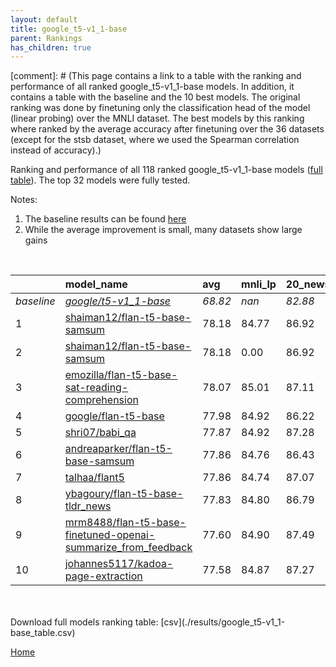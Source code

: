 ```yaml
---
layout: default
title: google_t5-v1_1-base
parent: Rankings
has_children: true
---
```

[comment]: # (This page contains a link to a table with the ranking and performance of all ranked google_t5-v1_1-base models. In addition, it contains a table with the baseline and the 10 best models. The original ranking was done by finetuning only the classification head of the model (linear probing) over the MNLI dataset.  The best models  by this ranking where ranked by the average accuracy after finetuning over the 36 datasets (except for the stsb dataset, where we used the Spearman correlation instead of accuracy).)

Ranking and performance of all 118 ranked google_t5-v1_1-base models ([full table](./results/google_t5-v1_1-base_table.csv)).  The top 32 models were fully tested.

Notes:
1. The baseline results can be found [here](google_t5-v1_1-base_pretrain_scores_table)
1. While the average improvement is small, many datasets show large gains

<br>


|            | model_name                                                                                                                                                                                                                                                                                                                                                                                                                                                                                                                                                                                                                                                                                                                                                                                | avg     | mnli_lp   | 20_newsgroup   | ag_news   | amazon_reviews_multi   | anli    | boolq   | cb      | cola    | copa    | dbpedia   | esnli   | financial_phrasebank   | imdb    | isear   | mnli    | mrpc    | multirc   | poem_sentiment   | qnli    | qqp     | rotten_tomatoes   | rte     | sst2    | sst_5bins   | stsb    | trec_coarse   | trec_fine   | tweet_ev_emoji   | tweet_ev_emotion   | tweet_ev_hate   | tweet_ev_irony   | tweet_ev_offensive   | tweet_ev_sentiment   | wic     | wnli    | wsc     | yahoo_answers   |
|:-----------|:------------------------------------------------------------------------------------------------------------------------------------------------------------------------------------------------------------------------------------------------------------------------------------------------------------------------------------------------------------------------------------------------------------------------------------------------------------------------------------------------------------------------------------------------------------------------------------------------------------------------------------------------------------------------------------------------------------------------------------------------------------------------------------------|:--------|:----------|:---------------|:----------|:-----------------------|:--------|:--------|:--------|:--------|:--------|:----------|:--------|:-----------------------|:--------|:--------|:--------|:--------|:----------|:-----------------|:--------|:--------|:------------------|:--------|:--------|:------------|:--------|:--------------|:------------|:-----------------|:-------------------|:----------------|:-----------------|:---------------------|:---------------------|:--------|:--------|:--------|:----------------|
| *baseline* | *[google/t5-v1_1-base](google/t5-v1_1-base_pretrain_scores_table)*                                                                                                                                                                                                                                                                                                                                                                                                                                                                                                                                                                                                                                                                                                                        | *68.82* | *nan*     | *82.88*        | *88.18*   | *66.91*                | *38.06* | *65.57* | *55.45* | *70.18* | *40.50* | *70.77*   | *85.58* | *66.74*                | *92.99* | *71.06* | *75.51* | *72.83* | *56.14*   | *68.08*          | *89.37* | *83.60* | *86.05*           | *60.58* | *93.72* | *51.84*     | *68.79* | *93.25*       | *82.07*     | *33.46*          | *75.61*            | *51.52*         | *67.62*          | *82.61*              | *69.88*              | *55.84* | *46.90* | *48.32* | *69.26*         |
| 1          | [shaiman12/flan-t5-base-samsum](model_gain_chart?avg=9.35&mnli_lp=nan&20_newsgroup=4.04&ag_news=1.69&amazon_reviews_multi=-0.31&anli=14.85&boolq=16.72&cb=24.91&cola=10.16&copa=26.50&dbpedia=5.77&esnli=4.61&financial_phrasebank=19.66&imdb=0.27&isear=1.89&mnli=11.69&mrpc=16.63&multirc=6.14&poem_sentiment=16.54&qnli=4.02&qqp=5.90&rotten_tomatoes=4.01&rte=24.98&sst2=0.67&sst_5bins=6.07&stsb=20.81&trec_coarse=4.15&trec_fine=10.53&tweet_ev_emoji=13.39&tweet_ev_emotion=5.25&tweet_ev_hate=-2.90&tweet_ev_irony=7.00&tweet_ev_offensive=1.23&tweet_ev_sentiment=1.07&wic=14.22&wnli=9.44&wsc=20.91&yahoo_answers=4.17&model_name=shaiman12%2Fflan-t5-base-samsum&base_name=google%2Ft5-v1_1-base)                                                                              | 78.18   | 84.77     | 86.92          | 89.87     | 66.60                  | 52.91   | 82.29   | 80.36   | 80.35   | 67.00   | 76.53     | 90.20   | 86.40                  | 93.26   | 72.95   | 87.19   | 89.46   | 62.27     | 84.62            | 93.39   | 89.49   | 90.06             | 85.56   | 94.38   | 57.92       | 89.60   | 97.40         | 92.60       | 46.85            | 80.86              | 48.62           | 74.62            | 83.84                | 70.95                | 70.06   | 56.34   | 69.23   | 73.43           |
| 2          | [shaiman12/flan-t5-base-samsum](model_gain_chart?avg=9.35&mnli_lp=nan&20_newsgroup=4.04&ag_news=1.69&amazon_reviews_multi=-0.31&anli=14.85&boolq=16.72&cb=24.91&cola=10.16&copa=26.50&dbpedia=5.77&esnli=4.61&financial_phrasebank=19.66&imdb=0.27&isear=1.89&mnli=11.69&mrpc=16.63&multirc=6.14&poem_sentiment=16.54&qnli=4.02&qqp=5.90&rotten_tomatoes=4.01&rte=24.98&sst2=0.67&sst_5bins=6.07&stsb=20.81&trec_coarse=4.15&trec_fine=10.53&tweet_ev_emoji=13.39&tweet_ev_emotion=5.25&tweet_ev_hate=-2.90&tweet_ev_irony=7.00&tweet_ev_offensive=1.23&tweet_ev_sentiment=1.07&wic=14.22&wnli=9.44&wsc=20.91&yahoo_answers=4.17&model_name=shaiman12%2Fflan-t5-base-samsum&base_name=google%2Ft5-v1_1-base)                                                                              | 78.18   | 0.00      | 86.92          | 89.87     | 66.60                  | 52.91   | 82.29   | 80.36   | 80.35   | 67.00   | 76.53     | 90.20   | 86.40                  | 93.26   | 72.95   | 87.19   | 89.46   | 62.27     | 84.62            | 93.39   | 89.49   | 90.06             | 85.56   | 94.38   | 57.92       | 89.60   | 97.40         | 92.60       | 46.85            | 80.86              | 48.62           | 74.62            | 83.84                | 70.95                | 70.06   | 56.34   | 69.23   | 73.43           |
| 3          | [emozilla/flan-t5-base-sat-reading-comprehension](model_gain_chart?avg=9.24&mnli_lp=nan&20_newsgroup=4.23&ag_news=1.79&amazon_reviews_multi=19.99&anli=14.69&boolq=16.72&cb=23.12&cola=10.16&copa=28.50&dbpedia=6.07&esnli=-32.83&financial_phrasebank=-20.25&imdb=0.28&isear=1.76&mnli=17.94&mrpc=14.67&multirc=6.14&poem_sentiment=20.38&qnli=-2.73&qqp=6.11&rotten_tomatoes=3.54&rte=-4.24&sst2=-26.58&sst_5bins=41.62&stsb=20.81&trec_coarse=4.55&trec_fine=10.33&tweet_ev_emoji=47.47&tweet_ev_emotion=-24.70&tweet_ev_hate=24.76&tweet_ev_irony=16.33&tweet_ev_offensive=-11.87&tweet_ev_sentiment=17.22&wic=13.91&wnli=43.11&wsc=16.11&yahoo_answers=3.61&model_name=emozilla%2Fflan-t5-base-sat-reading-comprehension&base_name=google%2Ft5-v1_1-base)                            | 78.07   | 85.01     | 87.11          | 89.97     | 86.90                  | 52.75   | 82.29   | 78.57   | 80.35   | 69.00   | 76.83     | 52.75   | 46.49                  | 93.27   | 72.82   | 93.45   | 87.50   | 62.27     | 88.46            | 86.64   | 89.71   | 89.59             | 56.34   | 67.14   | 93.46       | 89.61   | 97.80         | 92.40       | 80.93            | 50.91              | 76.28           | 83.95            | 70.74                | 87.10                | 69.75   | 90.01   | 64.42   | 72.87           |
| 4          | [google/flan-t5-base](model_gain_chart?avg=9.16&mnli_lp=nan&20_newsgroup=3.34&ag_news=1.49&amazon_reviews_multi=0.21&anli=13.91&boolq=16.75&cb=23.12&cola=9.97&copa=34.50&dbpedia=6.90&esnli=5.37&financial_phrasebank=18.66&imdb=0.33&isear=1.37&mnli=11.74&mrpc=16.63&multirc=6.24&poem_sentiment=14.62&qnli=3.41&qqp=6.18&rotten_tomatoes=2.98&rte=24.26&sst2=0.67&sst_5bins=5.44&stsb=20.68&trec_coarse=3.95&trec_fine=10.73&tweet_ev_emoji=13.39&tweet_ev_emotion=4.62&tweet_ev_hate=3.46&tweet_ev_irony=9.04&tweet_ev_offensive=1.69&tweet_ev_sentiment=0.75&wic=14.22&wnli=9.44&wsc=5.53&yahoo_answers=4.14&model_name=google%2Fflan-t5-base&base_name=google%2Ft5-v1_1-base)                                                                                                      | 77.98   | 84.92     | 86.22          | 89.67     | 67.12                  | 51.97   | 82.32   | 78.57   | 80.15   | 75.00   | 77.67     | 90.95   | 85.40                  | 93.32   | 72.43   | 87.25   | 89.46   | 62.38     | 82.69            | 92.79   | 89.77   | 89.02             | 84.84   | 94.38   | 57.29       | 89.48   | 97.20         | 92.80       | 46.85            | 80.23              | 54.98           | 76.66            | 84.30                | 70.64                | 70.06   | 56.34   | 53.85   | 73.40           |
| 5          | [shri07/babi_qa](model_gain_chart?avg=9.04&mnli_lp=nan&20_newsgroup=4.40&ag_news=1.76&amazon_reviews_multi=20.39&anli=15.03&boolq=16.60&cb=21.34&cola=10.83&copa=30.50&dbpedia=5.50&esnli=-32.49&financial_phrasebank=-19.50&imdb=0.25&isear=2.22&mnli=17.85&mrpc=12.71&multirc=6.12&poem_sentiment=18.46&qnli=-4.90&qqp=6.19&rotten_tomatoes=3.26&rte=-0.01&sst2=-26.52&sst_5bins=42.54&stsb=20.78&trec_coarse=4.35&trec_fine=10.13&tweet_ev_emoji=48.10&tweet_ev_emotion=-26.35&tweet_ev_hate=21.06&tweet_ev_irony=15.87&tweet_ev_offensive=-11.69&tweet_ev_sentiment=17.52&wic=13.91&wnli=43.36&wsc=11.30&yahoo_answers=4.74&model_name=shri07%2Fbabi_qa&base_name=google%2Ft5-v1_1-base)                                                                                              | 77.87   | 84.92     | 87.28          | 89.93     | 87.30                  | 53.09   | 82.17   | 76.79   | 81.02   | 71.00   | 76.27     | 53.09   | 47.24                  | 93.24   | 73.27   | 93.36   | 85.54   | 62.25     | 86.54            | 84.48   | 89.79   | 89.31             | 60.56   | 67.20   | 94.38       | 89.57   | 97.60         | 92.20       | 81.56            | 49.26              | 72.58           | 83.49            | 70.92                | 87.40                | 69.75   | 90.26   | 59.62   | 74.00           |
| 6          | [andreaparker/flan-t5-base-samsum](model_gain_chart?avg=9.04&mnli_lp=nan&20_newsgroup=3.55&ag_news=1.66&amazon_reviews_multi=0.19&anli=14.53&boolq=16.60&cb=24.91&cola=10.35&copa=25.50&dbpedia=5.73&esnli=5.31&financial_phrasebank=19.96&imdb=0.05&isear=0.59&mnli=11.74&mrpc=15.89&multirc=5.99&poem_sentiment=23.27&qnli=3.93&qqp=5.54&rotten_tomatoes=3.54&rte=23.90&sst2=-0.14&sst_5bins=5.12&stsb=20.58&trec_coarse=4.15&trec_fine=10.93&tweet_ev_emoji=12.87&tweet_ev_emotion=6.02&tweet_ev_hate=-0.04&tweet_ev_irony=7.12&tweet_ev_offensive=2.16&tweet_ev_sentiment=-0.00&wic=12.03&wnli=9.44&wsc=9.37&yahoo_answers=3.04&model_name=andreaparker%2Fflan-t5-base-samsum&base_name=google%2Ft5-v1_1-base)                                                                        | 77.86   | 84.76     | 86.43          | 89.83     | 67.10                  | 52.59   | 82.17   | 80.36   | 80.54   | 66.00   | 76.50     | 90.89   | 86.70                  | 93.04   | 71.64   | 87.25   | 88.73   | 62.13     | 91.35            | 93.30   | 89.14   | 89.59             | 84.48   | 93.58   | 56.97       | 89.37   | 97.40         | 93.00       | 46.33            | 81.63              | 51.48           | 74.74            | 84.77                | 69.88                | 67.87   | 56.34   | 57.69   | 72.30           |
| 7          | [talhaa/flant5](model_gain_chart?avg=9.03&mnli_lp=nan&20_newsgroup=4.19&ag_news=1.36&amazon_reviews_multi=0.23&anli=14.13&boolq=17.27&cb=23.12&cola=9.97&copa=29.50&dbpedia=6.50&esnli=5.11&financial_phrasebank=18.16&imdb=0.52&isear=1.43&mnli=11.97&mrpc=13.44&multirc=5.70&poem_sentiment=19.42&qnli=3.74&qqp=7.12&rotten_tomatoes=3.64&rte=25.34&sst2=0.09&sst_5bins=4.72&stsb=20.65&trec_coarse=4.15&trec_fine=9.53&tweet_ev_emoji=13.59&tweet_ev_emotion=4.90&tweet_ev_hate=1.07&tweet_ev_irony=7.25&tweet_ev_offensive=2.16&tweet_ev_sentiment=1.88&wic=12.97&wnli=9.44&wsc=7.45&yahoo_answers=3.38&model_name=talhaa%2Fflant5&base_name=google%2Ft5-v1_1-base)                                                                                                                   | 77.86   | 84.74     | 87.07          | 89.53     | 67.14                  | 52.19   | 82.84   | 78.57   | 80.15   | 70.00   | 77.27     | 90.70   | 84.90                  | 93.51   | 72.49   | 87.48   | 86.27   | 61.84     | 87.50            | 93.12   | 90.72   | 89.68             | 85.92   | 93.81   | 56.56       | 89.44   | 97.40         | 91.60       | 47.05            | 80.51              | 52.59           | 74.87            | 84.77                | 71.76                | 68.81   | 56.34   | 55.77   | 72.63           |
| 8          | [ybagoury/flan-t5-base-tldr_news](model_gain_chart?avg=9.01&mnli_lp=nan&20_newsgroup=3.91&ag_news=1.72&amazon_reviews_multi=-0.21&anli=13.38&boolq=16.39&cb=21.34&cola=11.03&copa=29.50&dbpedia=6.47&esnli=5.40&financial_phrasebank=21.16&imdb=0.44&isear=1.96&mnli=11.67&mrpc=14.91&multirc=5.68&poem_sentiment=16.54&qnli=3.96&qqp=6.70&rotten_tomatoes=3.45&rte=23.18&sst2=0.55&sst_5bins=5.31&stsb=20.88&trec_coarse=3.95&trec_fine=10.73&tweet_ev_emoji=13.94&tweet_ev_emotion=4.76&tweet_ev_hate=-1.52&tweet_ev_irony=8.14&tweet_ev_offensive=1.11&tweet_ev_sentiment=1.38&wic=12.97&wnli=9.44&wsc=10.34&yahoo_answers=3.71&model_name=ybagoury%2Fflan-t5-base-tldr_news&base_name=google%2Ft5-v1_1-base)                                                                          | 77.83   | 84.80     | 86.79          | 89.90     | 66.70                  | 51.44   | 81.96   | 76.79   | 81.21   | 70.00   | 77.23     | 90.98   | 87.90                  | 93.43   | 73.01   | 87.17   | 87.75   | 61.82     | 84.62            | 93.34   | 90.29   | 89.49             | 83.75   | 94.27   | 57.15       | 89.67   | 97.20         | 92.80       | 47.40            | 80.37              | 50.00           | 75.77            | 83.72                | 71.26                | 68.81   | 56.34   | 58.65   | 72.97           |
| 9          | [mrm8488/flan-t5-base-finetuned-openai-summarize_from_feedback](model_gain_chart?avg=8.78&mnli_lp=nan&20_newsgroup=4.62&ag_news=1.56&amazon_reviews_multi=20.99&anli=14.16&boolq=16.26&cb=23.12&cola=10.35&copa=32.50&dbpedia=5.20&esnli=-33.36&financial_phrasebank=-21.02&imdb=0.29&isear=0.65&mnli=17.74&mrpc=15.40&multirc=6.55&poem_sentiment=17.50&qnli=-7.42&qqp=6.57&rotten_tomatoes=3.45&rte=-4.24&sst2=-26.84&sst_5bins=41.62&stsb=20.76&trec_coarse=4.15&trec_fine=9.73&tweet_ev_emoji=47.47&tweet_ev_emotion=-25.78&tweet_ev_hate=22.84&tweet_ev_irony=16.22&tweet_ev_offensive=-12.10&tweet_ev_sentiment=17.76&wic=11.56&wnli=43.30&wsc=11.30&yahoo_answers=3.17&model_name=mrm8488%2Fflan-t5-base-finetuned-openai-summarize_from_feedback&base_name=google%2Ft5-v1_1-base) | 77.60   | 84.90     | 87.49          | 89.73     | 87.90                  | 52.22   | 81.83   | 78.57   | 80.54   | 73.00   | 75.97     | 52.22   | 45.72                  | 93.28   | 71.71   | 93.25   | 88.24   | 62.69     | 85.58            | 81.95   | 90.16   | 89.49             | 56.34   | 66.88   | 93.46       | 89.55   | 97.40         | 91.80       | 80.93            | 49.83              | 74.36           | 83.84            | 70.51                | 87.64                | 67.40   | 90.20   | 59.62   | 72.43           |
| 10         | [johannes5117/kadoa-page-extraction](model_gain_chart?avg=8.75&mnli_lp=nan&20_newsgroup=4.39&ag_news=1.52&amazon_reviews_multi=0.55&anli=14.35&boolq=17.00&cb=21.34&cola=9.88&copa=28.50&dbpedia=5.50&esnli=4.60&financial_phrasebank=21.06&imdb=0.33&isear=2.09&mnli=11.60&mrpc=14.91&multirc=6.24&poem_sentiment=17.50&qnli=3.82&qqp=7.05&rotten_tomatoes=3.73&rte=22.82&sst2=0.21&sst_5bins=5.85&stsb=21.03&trec_coarse=4.15&trec_fine=9.93&tweet_ev_emoji=13.38&tweet_ev_emotion=5.74&tweet_ev_hate=-2.63&tweet_ev_irony=7.63&tweet_ev_offensive=1.34&tweet_ev_sentiment=1.33&wic=13.75&wnli=9.44&wsc=0.72&yahoo_answers=4.41&model_name=johannes5117%2Fkadoa-page-extraction&base_name=google%2Ft5-v1_1-base)                                                                        | 77.58   | 84.87     | 87.27          | 89.70     | 67.46                  | 52.41   | 82.57   | 76.79   | 80.06   | 69.00   | 76.27     | 90.19   | 87.80                  | 93.32   | 73.14   | 87.10   | 87.75   | 62.38     | 85.58            | 93.19   | 90.65   | 89.77             | 83.39   | 93.92   | 57.69       | 89.82   | 97.40         | 92.00       | 46.84            | 81.35              | 48.89           | 75.26            | 83.95                | 71.21                | 69.59   | 56.34   | 49.04   | 73.67           |


<br>
<br>
Download full models ranking table: [csv](./results/google_t5-v1_1-base_table.csv)

[Home](.)